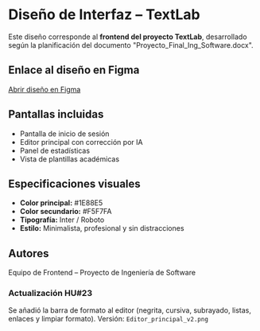 #  Diseño de Interfaz – TextLab

Este diseño corresponde al **frontend del proyecto TextLab**, desarrollado según la planificación del documento "Proyecto_Final_Ing_Software.docx".

## Enlace al diseño en Figma
[Abrir diseño en Figma]([TU-LINK-AQUI](https://www.figma.com/make/pEvrYZsIZ7tNCWAla1YmqY/Interfaz-TextLab?node-id=0-4&t=9ZmWob93xC1PR2Hq-1))

##  Pantallas incluidas
- Pantalla de inicio de sesión
- Editor principal con corrección por IA
- Panel de estadísticas
- Vista de plantillas académicas

##  Especificaciones visuales
- **Color principal:** #1E88E5  
- **Color secundario:** #F5F7FA  
- **Tipografía:** Inter / Roboto  
- **Estilo:** Minimalista, profesional y sin distracciones  

##  Autores
Equipo de Frontend – Proyecto de Ingeniería de Software

###  Actualización HU#23
Se añadió la barra de formato al editor (negrita, cursiva, subrayado, listas, enlaces y limpiar formato).
Versión: `Editor_principal_v2.png`
